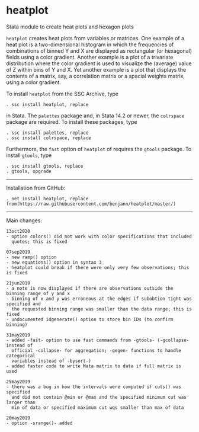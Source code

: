 # heatplot
Stata module to create heat plots and hexagon plots

`heatplot` creates heat plots from variables or matrices. One
example of a heat plot is a two-dimensional histogram in which the
frequencies of combinations of binned Y and X are displayed as
rectangular (or hexagonal) fields using a color gradient. Another example
is a plot of a trivariate distribution where the color gradient is used to
visualize the (average) value of Z within bins of Y and
X. Yet another example is a plot that displays the contents of a matrix,
say, a correlation matrix or a spacial weights matrix, using a color
gradient.

To install `heatplot` from the SSC Archive, type

    . ssc install heatplot, replace

in Stata. The `palettes` package and, in Stata 14.2 or newer,
the `colrspace` package are required. To install these packages, type

    . ssc install palettes, replace
    . ssc install colrspace, replace

Furthermore, the `fast` option of `heatplot` of requires the `gtools` package. To 
install `gtools`, type

    . ssc install gtools, replace
    . gtools, upgrade

---

Installation from GitHub:

    . net install heatplot, replace from(https://raw.githubusercontent.com/benjann/heatplot/master/)

---

Main changes:

    13oct2020
    - option colors() did not work with color specifications that included
      quotes; this is fixed
    
    07sep2019
    - new ramp() option
    - new equations() option in syntax 3
    - heatplot could break if there were only very few observations; this is fixed
    
    21jun2019
    - a note is now displayed if there are observations outside the binning range of y and x
    - binning of x and y was erroneous at the edges if subobtion tight was specified and
      the requested binning range was smaller than the data range; this is fixed
    - undocumented idgenerate() option to store bin IDs (to confirm binning)
    
    31may2019
    - added -fast- option to use fast commands from -gtools- (-gcollapse- instead of 
      official -collapse- for aggregation; -gegen- functions to handle categorical 
      variables instead of -bysort-)
    - added faster code to write Mata matrix to data if full matrix is used
    
    25may2019
    - there was a bug in how the intervals were computed if cuts() was specified
      and did not contain @min or @max and the specified minimum cut was larger than 
      min of data or specified maximum cut wqs smaller than max of data

    20may2019
    - option -srange()- added
